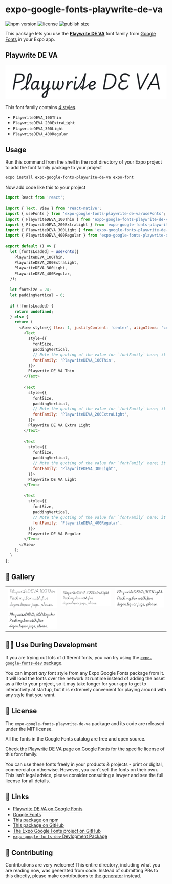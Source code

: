 # expo-google-fonts-playwrite-de-va

![npm version](https://flat.badgen.net/npm/v/expo-google-fonts-playwrite-de-va)
![license](https://flat.badgen.net/github/license/expo/google-fonts)
![publish size](https://flat.badgen.net/packagephobia/install/expo-google-fonts-playwrite-de-va)

This package lets you use the [**Playwrite DE VA**](https://fonts.google.com/specimen/Playwrite+DE+VA) font family from [Google Fonts](https://fonts.google.com/) in your Expo app.

## Playwrite DE VA

![Playwrite DE VA](./font-family.png)

This font family contains [4 styles](#-gallery).

- `PlaywriteDEVA_100Thin`
- `PlaywriteDEVA_200ExtraLight`
- `PlaywriteDEVA_300Light`
- `PlaywriteDEVA_400Regular`

## Usage

Run this command from the shell in the root directory of your Expo project to add the font family package to your project
```sh
expo install expo-google-fonts-playwrite-de-va expo-font
```

Now add code like this to your project
```js
import React from 'react';

import { Text, View } from 'react-native';
import { useFonts } from 'expo-google-fonts-playwrite-de-va/useFonts';
import { PlaywriteDEVA_100Thin } from 'expo-google-fonts-playwrite-de-va/100Thin';
import { PlaywriteDEVA_200ExtraLight } from 'expo-google-fonts-playwrite-de-va/200ExtraLight';
import { PlaywriteDEVA_300Light } from 'expo-google-fonts-playwrite-de-va/300Light';
import { PlaywriteDEVA_400Regular } from 'expo-google-fonts-playwrite-de-va/400Regular';

export default () => {
  let [fontsLoaded] = useFonts({
    PlaywriteDEVA_100Thin,
    PlaywriteDEVA_200ExtraLight,
    PlaywriteDEVA_300Light,
    PlaywriteDEVA_400Regular,
  });

  let fontSize = 24;
  let paddingVertical = 6;

  if (!fontsLoaded) {
    return undefined;
  } else {
    return (
      <View style={{ flex: 1, justifyContent: 'center', alignItems: 'center' }}>
        <Text
          style={{
            fontSize,
            paddingVertical,
            // Note the quoting of the value for `fontFamily` here; it expects a string!
            fontFamily: 'PlaywriteDEVA_100Thin',
          }}>
          Playwrite DE VA Thin
        </Text>

        <Text
          style={{
            fontSize,
            paddingVertical,
            // Note the quoting of the value for `fontFamily` here; it expects a string!
            fontFamily: 'PlaywriteDEVA_200ExtraLight',
          }}>
          Playwrite DE VA Extra Light
        </Text>

        <Text
          style={{
            fontSize,
            paddingVertical,
            // Note the quoting of the value for `fontFamily` here; it expects a string!
            fontFamily: 'PlaywriteDEVA_300Light',
          }}>
          Playwrite DE VA Light
        </Text>

        <Text
          style={{
            fontSize,
            paddingVertical,
            // Note the quoting of the value for `fontFamily` here; it expects a string!
            fontFamily: 'PlaywriteDEVA_400Regular',
          }}>
          Playwrite DE VA Regular
        </Text>
      </View>
    );
  }
};

```

## 🔡 Gallery


||||
|-|-|-|
|![PlaywriteDEVA_100Thin](.//100Thin/PlaywriteDEVA_100Thin.ttf.png)|![PlaywriteDEVA_200ExtraLight](.//200ExtraLight/PlaywriteDEVA_200ExtraLight.ttf.png)|![PlaywriteDEVA_300Light](.//300Light/PlaywriteDEVA_300Light.ttf.png)||
|![PlaywriteDEVA_400Regular](.//400Regular/PlaywriteDEVA_400Regular.ttf.png)||||


## 👩‍💻 Use During Development

If you are trying out lots of different fonts, you can try using the [`expo-google-fonts-dev` package](https://github.com/freeboub/google-fonts/tree/master/font-packages/dev#readme).

You can import *any* font style from any Expo Google Fonts package from it. It will load the fonts
over the network at runtime instead of adding the asset as a file to your project, so it may take longer
for your app to get to interactivity at startup, but it is extremely convenient
for playing around with any style that you want.

## 📖 License

The `expo-google-fonts-playwrite-de-va` package and its code are released under the MIT license.

All the fonts in the Google Fonts catalog are free and open source.

Check the [Playwrite DE VA page on Google Fonts](https://fonts.google.com/specimen/Playwrite+DE+VA) for the specific license of this font family.

You can use these fonts freely in your products & projects - print or digital, commercial or otherwise. However, you can't sell the fonts on their own. This isn't legal advice, please consider consulting a lawyer and see the full license for all details.

## 🔗 Links

- [Playwrite DE VA on Google Fonts](https://fonts.google.com/specimen/Playwrite+DE+VA)
- [Google Fonts](https://fonts.google.com/)
- [This package on npm](https://www.npmjs.com/package/expo-google-fonts-playwrite-de-va)
- [This package on GitHub](https://github.com/freeboub/google-fonts/tree/master/font-packages/playwrite-de-va)
- [The Expo Google Fonts project on GitHub](https://github.com/freeboub/google-fonts)
- [`expo-google-fonts-dev` Devlopment Package](https://github.com/freeboub/google-fonts/tree/master/font-packages/dev)

## 🤝 Contributing

Contributions are very welcome! This entire directory, including what you are reading now, was generated from code. Instead of submitting PRs to this directly, please make contributions to [the generator](https://github.com/freeboub/google-fonts/tree/master/packages/generator) instead.

